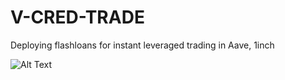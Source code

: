 # V-CRED-TRADE
Deploying flashloans for instant leveraged trading in Aave, 1inch



![Alt Text](./assets/shorting.png)

